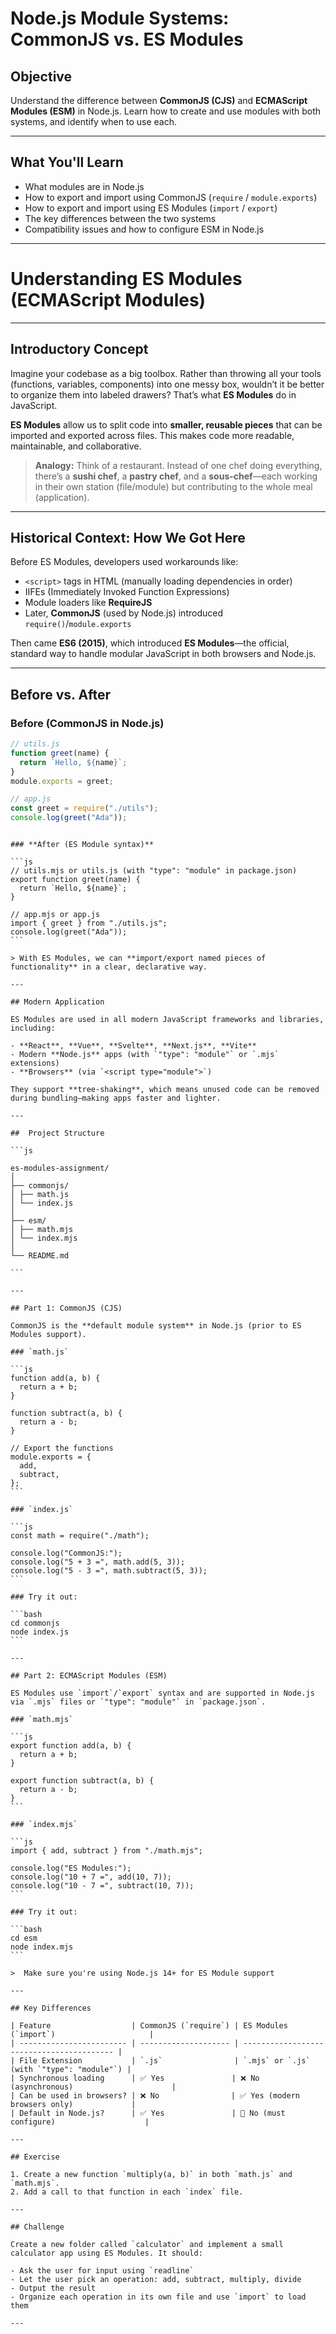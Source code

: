 #  Node.js Module Systems: CommonJS vs. ES Modules

##  Objective

Understand the difference between **CommonJS (CJS)** and **ECMAScript Modules (ESM)** in Node.js. Learn how to create and use modules with both systems, and identify when to use each.

---

##  What You'll Learn

- What modules are in Node.js
- How to export and import using CommonJS (`require` / `module.exports`)
- How to export and import using ES Modules (`import` / `export`)
- The key differences between the two systems
- Compatibility issues and how to configure ESM in Node.js

---

# Understanding ES Modules (ECMAScript Modules)

---

## Introductory Concept

Imagine your codebase as a big toolbox. Rather than throwing all your tools (functions, variables, components) into one messy box, wouldn’t it be better to organize them into labeled drawers? That’s what **ES Modules** do in JavaScript.

**ES Modules** allow us to split code into **smaller, reusable pieces** that can be imported and exported across files. This makes code more readable, maintainable, and collaborative.

> **Analogy:** Think of a restaurant. Instead of one chef doing everything, there’s a **sushi chef**, a **pastry chef**, and a **sous-chef**—each working in their own station (file/module) but contributing to the whole meal (application).

---

## Historical Context: How We Got Here

Before ES Modules, developers used workarounds like:

- `<script>` tags in HTML (manually loading dependencies in order)
- IIFEs (Immediately Invoked Function Expressions)
- Module loaders like **RequireJS**
- Later, **CommonJS** (used by Node.js) introduced `require()`/`module.exports`

Then came **ES6 (2015)**, which introduced **ES Modules**—the official, standard way to handle modular JavaScript in both browsers and Node.js.

---

## Before vs. After

### **Before (CommonJS in Node.js)**

```js
// utils.js
function greet(name) {
  return `Hello, ${name}`;
}
module.exports = greet;

// app.js
const greet = require("./utils");
console.log(greet("Ada"));
```
````

### **After (ES Module syntax)**

```js
// utils.mjs or utils.js (with "type": "module" in package.json)
export function greet(name) {
  return `Hello, ${name}`;
}

// app.mjs or app.js
import { greet } from "./utils.js";
console.log(greet("Ada"));
```

> With ES Modules, we can **import/export named pieces of functionality** in a clear, declarative way.

---

## Modern Application

ES Modules are used in all modern JavaScript frameworks and libraries, including:

- **React**, **Vue**, **Svelte**, **Next.js**, **Vite**
- Modern **Node.js** apps (with `"type": "module"` or `.mjs` extensions)
- **Browsers** (via `<script type="module">`)

They support **tree-shaking**, which means unused code can be removed during bundling—making apps faster and lighter.

---

##  Project Structure

```js

es-modules-assignment/
│
├── commonjs/
│ ├── math.js
│ └── index.js
│
├── esm/
│ ├── math.mjs
│ └── index.mjs
│
└── README.md

```

---

## Part 1: CommonJS (CJS)

CommonJS is the **default module system** in Node.js (prior to ES Modules support).

### `math.js`

```js
function add(a, b) {
  return a + b;
}

function subtract(a, b) {
  return a - b;
}

// Export the functions
module.exports = {
  add,
  subtract,
};
```

### `index.js`

```js
const math = require("./math");

console.log("CommonJS:");
console.log("5 + 3 =", math.add(5, 3));
console.log("5 - 3 =", math.subtract(5, 3));
```

### Try it out:

```bash
cd commonjs
node index.js
```

---

## Part 2: ECMAScript Modules (ESM)

ES Modules use `import`/`export` syntax and are supported in Node.js via `.mjs` files or `"type": "module"` in `package.json`.

### `math.mjs`

```js
export function add(a, b) {
  return a + b;
}

export function subtract(a, b) {
  return a - b;
}
```

### `index.mjs`

```js
import { add, subtract } from "./math.mjs";

console.log("ES Modules:");
console.log("10 + 7 =", add(10, 7));
console.log("10 - 7 =", subtract(10, 7));
```

### Try it out:

```bash
cd esm
node index.mjs
```

>  Make sure you're using Node.js 14+ for ES Module support

---

## Key Differences

| Feature                  | CommonJS (`require`) | ES Modules (`import`)                     |
| ------------------------ | -------------------- | ----------------------------------------- |
| File Extension           | `.js`                | `.mjs` or `.js` (with `"type": "module"`) |
| Synchronous loading      | ✅ Yes               | ❌ No (asynchronous)                      |
| Can be used in browsers? | ❌ No                | ✅ Yes (modern browsers only)             |
| Default in Node.js?      | ✅ Yes               | 🚫 No (must configure)                    |

---

## Exercise

1. Create a new function `multiply(a, b)` in both `math.js` and `math.mjs`.
2. Add a call to that function in each `index` file.

---

## Challenge

Create a new folder called `calculator` and implement a small calculator app using ES Modules. It should:

- Ask the user for input using `readline`
- Let the user pick an operation: add, subtract, multiply, divide
- Output the result
- Organize each operation in its own file and use `import` to load them

---
